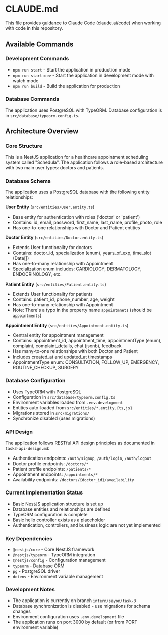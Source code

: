 # CLAUDE.md

This file provides guidance to Claude Code (claude.ai/code) when working with code in this repository.

## Available Commands

### Development Commands
- `npm run start` - Start the application in production mode
- `npm run start:dev` - Start the application in development mode with watch mode
- `npm run build` - Build the application for production

### Database Commands
The application uses PostgreSQL with TypeORM. Database configuration is in `src/database/typeorm.config.ts`.

## Architecture Overview

### Core Structure
This is a NestJS application for a healthcare appointment scheduling system called "Schedula". The application follows a role-based architecture with two main user types: doctors and patients.

### Database Schema
The application uses a PostgreSQL database with the following entity relationships:

**User Entity** (`src/entities/User.entity.ts`)
- Base entity for authentication with roles ('doctor' or 'patient')
- Contains: id, email, password, first_name, last_name, profile_photo, role
- Has one-to-one relationships with Doctor and Patient entities

**Doctor Entity** (`src/entities/Doctor.entity.ts`)
- Extends User functionality for doctors
- Contains: doctor_id, specialization (enum), years_of_exp, time_slot (Date[])
- Has one-to-many relationship with Appointment
- Specialization enum includes: CARDIOLOGY, DERMATOLOGY, ENDOCRINOLOGY, etc.

**Patient Entity** (`src/entities/Patient.entity.ts`)
- Extends User functionality for patients
- Contains: patient_id, phone_number, age, weight
- Has one-to-many relationship with Appointment
- Note: There's a typo in the property name `appointmnets` (should be `appointments`)

**Appointment Entity** (`src/entities/Appointment.entity.ts`)
- Central entity for appointment management
- Contains: appointment_id, appointment_time, appointmentType (enum), complaint, complaint_details, chat (jsonb), feedback
- Has many-to-one relationships with both Doctor and Patient
- Includes created_at and updated_at timestamps
- AppointmentType enum: CONSULTATION, FOLLOW_UP, EMERGENCY, ROUTINE_CHECKUP, SURGERY

### Database Configuration
- Uses TypeORM with PostgreSQL
- Configuration in `src/database/typeorm.config.ts`
- Environment variables loaded from `.env.development`
- Entities auto-loaded from `src/entities/*.entity.{ts,js}`
- Migrations stored in `src/migrations/`
- Synchronize disabled (uses migrations)

### API Design
The application follows RESTful API design principles as documented in `task3-api-design.md`:
- Authentication endpoints: `/auth/signup`, `/auth/login`, `/auth/logout`
- Doctor profile endpoints: `/doctors/*`
- Patient profile endpoints: `/patients/*`
- Appointment endpoints: `/appointments/*`
- Availability endpoints: `/doctors/{doctor_id}/availability`

### Current Implementation Status
- Basic NestJS application structure is set up
- Database entities and relationships are defined
- TypeORM configuration is complete
- Basic hello controller exists as a placeholder
- Authentication, controllers, and business logic are not yet implemented

### Key Dependencies
- `@nestjs/core` - Core NestJS framework
- `@nestjs/typeorm` - TypeORM integration
- `@nestjs/config` - Configuration management
- `typeorm` - Database ORM
- `pg` - PostgreSQL driver
- `dotenv` - Environment variable management

### Development Notes
- The application is currently on branch `intern/sayon/task-3`
- Database synchronization is disabled - use migrations for schema changes
- Environment configuration uses `.env.development` file
- The application runs on port 3000 by default (or from PORT environment variable)